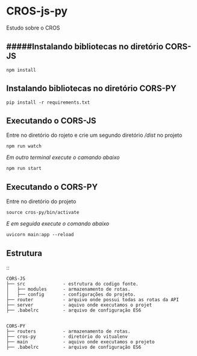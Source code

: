 # CROS-js-py
Estudo sobre o CROS


#####Instalando bibliotecas no diretório CORS-JS
-----------------


    npm install
    
    

Instalando bibliotecas no diretório CORS-PY
-----------------


    pip install -r requirements.txt
    
    

Executando o CORS-JS
-----------------
Entre no diretório do rojeto e crie um segundo diretório */dist* no projeto


    npm run watch


*Em outro terminal execute o camando abaixo*

    npm run start
    
    

Executando o CORS-PY
-----------------
Entre no diretório do projeto 


    source cros-py/bin/activate

*E em seguida execute o comando abaixo*

    uvicorn main:app --reload



Estrutura 
-----------------
::

    CORS-JS
    ├── src              - estrutura do codigo fonte.
    │   ├── modules      - armazenamento de rotas.
    │   ├── config       - configurações do projeto.
    ├── router           - arquivo onde possui todas as rotas da API
    ├── server           - aquivo onde executamos o projet
    ├── .babelrc         - arquivo de configuração ES6
    
    
    CORS-PY
    ├── routers          - armazenamento de rotas.
    ├── cros-py          - diretório do vitualenv
    ├── main             - aquivo onde executamos o projeto
    ├── .babelrc         - arquivo de configuração ES6

    
    

    
   
